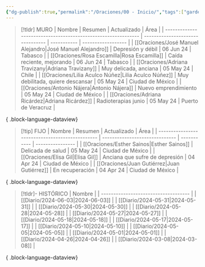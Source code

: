 ```yaml
---
{"dg-publish":true,"permalink":"/Oraciones/00 - Inicio/","tags":["gardenEntry"]}
---
```


> [!tldr] MURO 
>  | Nombre                                                        | Resumen                          | Actualizado | Área               |
> | ------------------------------------------------------------- | -------------------------------- | ----------- | ------------------ |
> | [[Oraciones/José Manuel Alejandro\|José Manuel Alejandro]] | Depresión y débil                | 06 Jun 24   | Tabasco            |
> | [[Oraciones/Rosa Escamilla\|Rosa Escamilla]]               | Caída reciente, mejorando        | 06 Jun 24   | Tabasco            |
> | [[Oraciones/Adriana Travizany\|Adriana Travizany]]         | Muy delicada, anciana            | 05 May 24   | Chile              |
> | [[Oraciones/Lilia Aculco Núñez\|Lilia Aculco Núñez]]       | Muy debilitada, quiere descansar | 05 May 24   | Ciudad de México   |
> | [[Oraciones/Antonio Nájera\|Antonio Nájera]]               | Nuevo emprendimiento             | 05 May 24   | Ciudad de México   |
> | [[Oraciones/Adriana Ricárdez\|Adriana Ricárdez]]           | Radioterapias junio              | 05 May 24   | Puerto de Veracruz |
> 
{ .block-language-dataview}

> [!tip] FIJO 
>  | Nombre                                          | Resumen                        | Actualizado | Área             |
> | ----------------------------------------------- | ------------------------------ | ----------- | ---------------- |
> | [[Oraciones/Esther Sainos\|Esther Sainos]]   | Delicada de salud              | 05 May 24   | Ciudad de México |
> | [[Oraciones/Elisa Gil\|Elisa Gil]]           | Anciana que sufre de depresión | 04 Apr 24   | Ciudad de México |
> | [[Oraciones/Juan Gutiérrez\|Juan Gutiérrez]] | En recuperación                | 04 Apr 24   | Ciudad de México |
> 
{ .block-language-dataview}

> [!tldr]- HISTÓRICO 
>  | Nombre                               |
> | ------------------------------------ |
> | [[Diario/2024-06-03\|2024-06-03]] |
> | [[Diario/2024-05-31\|2024-05-31]] |
> | [[Diario/2024-05-30\|2024-05-30]] |
> | [[Diario/2024-05-28\|2024-05-28]] |
> | [[Diario/2024-05-27\|2024-05-27]] |
> | [[Diario/2024-05-18\|2024-05-18]] |
> | [[Diario/2024-05-17\|2024-05-17]] |
> | [[Diario/2024-05-10\|2024-05-10]] |
> | [[Diario/2024-05-05\|2024-05-05]] |
> | [[Diario/2024-05-01\|2024-05-01]] |
> | [[Diario/2024-04-26\|2024-04-26]] |
> | [[Diario/2024-03-08\|2024-03-08]] |
> 
{ .block-language-dataview}
